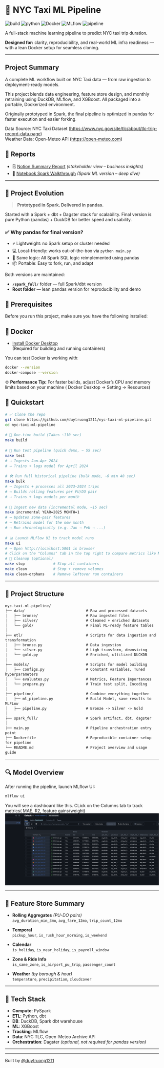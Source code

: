 # 🗽 NYC Taxi ML Pipeline

![build](https://img.shields.io/badge/build-passing-brightgreen)
![python](https://img.shields.io/badge/python-3.10+-blue)
![Docker](https://img.shields.io/badge/docker-ready-blue)
![MLflow](https://img.shields.io/badge/mlflow-enabled-yellow)
![pipeline](https://img.shields.io/badge/type-ML--Pipeline-black)


A full-stack machine learning pipeline to predict NYC taxi trip duration.

**Designed for:** clarity, reproducibility, and real-world ML infra readiness — with a lean Docker setup for seamless cloning.

---
## Project Summary

A complete ML workflow built on NYC Taxi data — from raw ingestion to deployment-ready models.

This project blends data engineering, feature store design, and monthly retraining using DuckDB, MLflow, and XGBoost. All packaged into a portable, Dockerized environment.

Originally prototyped in Spark, the final pipeline is optimized in pandas for faster execution and easier forking.

Data Source: NYC Taxi Dataset (https://www.nyc.gov/site/tlc/about/tlc-trip-record-data.page)  
Weather Data: Open-Meteo API (https://open-meteo.com)  


## 📘 Reports

- 🗒️ [Notion Summary Report](https://bitter-aster-788.notion.site/NYC-Taxi-ETA-Forecasting-Modeling-Meets-Real-World-Chaos-2248b64123bf805991cae210535ab3c7) *(stakeholder view – business insights)*
- 📓 [Notebook Spark Walkthrough](spark_full/spark_eta_model.ipynb) *(Spark ML version – deep dive)*


---

## 🧭 Project Evolution

> **Prototyped in Spark. Delivered in pandas.**

Started with a Spark + dbt + Dagster stack for scalability.
Final version is pure Python (pandas) + DuckDB for better speed and usability.

### ✅ Why pandas for final version?

- ⚡ Lightweight: no Spark setup or cluster needed
- 💻 Local-friendly: works out-of-the-box via `python main.py`
- 🔁 Same logic: All Spark SQL logic reimplemented using pandas
- 📦 Portable: Easy to fork, run, and adapt


Both versions are maintained:

- **`/spark_full/`** folder — full Spark/dbt version
- **Root folder** — lean pandas version for reproducibility and demo

## 🚧 Prerequisites

Before you run this project, make sure you have the following installed:

## 🐳 Docker

- [Install Docker Desktop](https://www.docker.com/products/docker-desktop/)  
  (Required for building and running containers)

You can test Docker is working with:

```bash
docker --version
docker-compose --version
```
⚙️ **Performance Tip:** For faster builds, adjust Docker’s CPU and memory limits based on your machine ( Docker Desktop -> Setting -> Resources)

## 🚀 Quickstart
```bash
# ✅ Clone the repo
git clone https://github.com/duytruong1211/nyc-taxi-ml-pipeline.git
cd nyc-taxi-ml-pipeline

# 🔨 One-time build (Takes ~110 sec)
make build

# 🧪 Run test pipeline (quick demo, ~ 55 sec)
make test
# → Ingests Jan–Apr 2024
# → Trains + logs model for April 2024

# 🛠️ Run full historical pipeline (bulk mode, ~6 min 40 sec)
make bulk
# → Ingests + processes all 2023–2024 trips
# → Builds rolling features per PU/DO pair
# → Trains + logs models per month

# 📅 Ingest new data (incremental mode, ~15 sec)
make incremental YEAR=2025 MONTH=1
# → Updates zone-pair features
# → Retrains model for the new month
# → Run chronologically (e.g. Jan → Feb → ...)

# 📊 Launch MLflow UI to track model runs
make ui
# → Open http://localhost:5001 in browser
# Click on the "Columns" tab in the top right to compare metrics like MAE, RMSE, and feature importance.
# 🧼 Cleanup (optional)
make stop             # Stop all containers
make clean            # Stop + remove volumes
make clean-orphans    # Remove leftover run containers

```

---

## 📂 Project Structure

```text
nyc-taxi-ml-pipeline/
├── data/                            # Raw and processed datasets
│   ├── bronze/                      # Raw ingested files
│   ├── silver/                      # Cleaned + enriched datasets
│   └── gold/                        # Final ML-ready feature tables
│
├── etl/                             # Scripts for data ingestion and transformation 
│   ├── bronze.py                    # Data ingestion
│   └── silver.py                    # Ligh transform, downsizing 
│   └── gold.py                      # Enriched, ultilized DUCKDB
│
├── models/                          # Scripts for model building
│   ├── configs.py                   # Constant variables, Tuned hyperparameters
│   └── evaluates.py                 # Metrics, Feature Importances
│   └── prepare.py                   # Train test split, Encoding
│
├── pipeline/                        # Combine everything together
│   ├── ml_pipeline.py               # Build Model, save results to MLFLow
│   ├── pipeline.py                  # Bronze -> Silver -> Gold
│
├── spark_full/                      # Spark artifact, dbt, dagster
│
├── main.py                          # Pipeline orchestration entry point
├── Dockerfile                       # Reproducible container setup for pipeline
└── README.md                        # Project overview and usage guide
```

---

## 🔍 Model Overview

After running the pipeline, launch MLflow UI:

```bash
mlflow ui
```
You will see a dashboard like this. CLick on the Columns tab to track metrics( MAE, R2, feature gains/weight)
![MLflow Dashboard](utils/mlflow_output.png)


---

## 🧱 Feature Store Summary

- **Rolling Aggregates** *(PU-DO pairs)*  
  `avg_duration_min_3mo`, `avg_fare_12mo`, `trip_count_12mo`

- **Temporal**  
  `pickup_hour`, `is_rush_hour_morning`, `is_weekend`

- **Calendar**  
  `is_holiday`, `is_near_holiday`, `is_payroll_window`

- **Zone & Ride Info**  
  `is_same_zone`, `is_airport_pu_trip`, `passenger_count`

- **Weather** *(by borough & hour)*  
  `temperature`, `precipitation`, `cloudcover`


---




## 🧰 Tech Stack

- **Compute**: PySpark 
- **ETL**: Python, dbt
- **DB**: DuckDB, Spark dbt warehouse
- **ML**: XGBoost
- **Tracking**: MLflow
- **Data**: NYC TLC, Open-Meteo Archive API
- **Orchestration**: Dagster *(optional, not required for pandas version)*

---



---

Built by [@duytruong1211](https://github.com/duytruong1211) 

